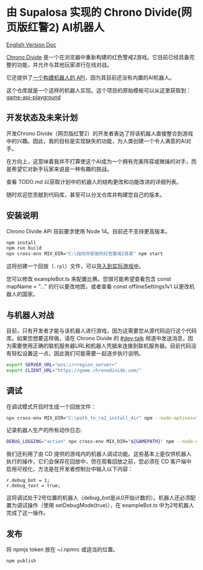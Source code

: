 # 由 Supalosa 实现的 Chrono Divide(网页版红警2) AI机器人

[English Version Doc](README.md)

[Chrono Divide](https://chronodivide.com/) 是一个在浏览器中重新构建的红色警戒2游戏。它目前已经具备完整的功能，并允许与其他玩家进行在线对战。

它还提供了[一个构建机器人的 API](https://discord.com/channels/771701199812558848/842700851520339988)，因为其目前还没有内置的AI机器人。

这个仓库就是一个这样的机器人实现。这个项目的原始模板可以从这里获取到：[game-api-playground](https://github.com/chronodivide/game-api-playground/blob/master/README.md) 

## 开发状态及未来计划
开发Chrono Divide（网页版红警2）的开发者表达了将该机器人直接整合到游戏中的兴趣。因此，我的目标是实现缺失的功能，为人类创建一个令人满意的AI对手。

在方向上，这意味着我并不打算使这个AI成为一个拥有完美阵容或微操的对手，而是希望它对新手玩家来说是一种有趣的挑战。

查看 TODO.md 以获取计划中的机器人的结构更改和功能改进的详细列表。

随时欢迎您贡献到代码库，甚至可以分叉仓库并构建您自己的版本。

## 安装说明

Chrono Divide API 目前要求使用 Node 14。目前还不支持更高版本。

```sh
npm install
npm run build
npx cross-env MIX_DIR="C:\指向你安装的红色警戒2目录" npm start
```

这将创建一个回放（`.rpl`）文件，可以[导入到实际游戏中](https://game.chronodivide.com/)。

您可以修改 exampleBot.ts 来配置比赛。您很可能希望查看包含 const mapName = "..." 的行以更改地图，或者查看 const offlineSettings1v1 以更改机器人的国家。

## 与机器人对战

目前，只有开发者才能与该机器人进行游戏，因为这需要您从源代码运行这个代码库。如果您想要这样做，请在 Chrono Divide 的 [#dev-talk](https://discord.com/channels/771701199812558848/842700851520339988)  频道中发送消息，因为需要使用正确的联机服务器URL和机器人凭据来连接到联机服务器。目前代码没有轻松设置这一点，因此我们可能需要一起逐步执行说明。

```sh
export SERVER_URL="wss://<region_server>"
export CLIENT_URL="https://game.chronodivide.com/"
```

## 调试

在调试模式开启时生成一个回放文件：

```sh
npx cross-env MIX_DIR="C:\path_to_ra2_install_dir" npm --node-options="${NODE_OPTIONS} --inspect" start
```

记录机器人生产的所有动作日志:

```sh
DEBUG_LOGGING="action" npx cross-env MIX_DIR="${GAMEPATH}" npm --node-options="${NODE_OPTIONS} --inspect" start
```

我们还利用了由 CD 提供的游戏内的机器人调试功能。这些基本上是仅供机器人执行的操作，它们会保存在回放中，但在观看回放之前，您必须在 CD 客户端中启用可视化，方法是在开发者控制台中输入以下内容：

```
r.debug_bot = 1;
r.debug_text = true;
```

这将调试处于2号位置的机器人（debug_bot是从0开始计数的）。机器人还必须配置为调试操作（使用 setDebugMode(true)），在 exampleBot.ts 中为2号机器人完成了这一操作。

## 发布

将 npmjs token 放在 ~/.npmrc 或适当的位置。

```bash
npm publish
```
